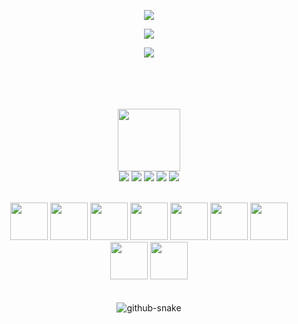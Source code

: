 <p align="center">
<img src="https://komarev.com/ghpvc/?username=ilviborici&color=6e57d2&style=for-the-badge"> 
<p align="center">
<img align="center" src="https://github-readme-stats.vercel.app/api?username=ilviborici&show_icons=true&theme=dark"/>
</br>
<p align="center">
<img align="center" src="https://github-readme-stats.vercel.app/api/top-langs/?username=ilviborici&layout=compact&theme=dark"/>
</br>
</br>
</br>
</br>
</br>

<p align="center">
<img src="https://media.giphy.com/media/WUlplcMpOCEmTGBtBW/giphy.gif" width="100">
</br>

<img src="https://img.shields.io/badge/Code-Python-informational?style=flat&logo=Python&color=0b5987">
<img src="https://img.shields.io/badge/Code-Csharp-informational?style=flat&logo=Csharp&color=0c573f">
<img src="https://img.shields.io/badge/Code-Rust-informational?style=flat&logo=Rust&color=b30000">
<img src="https://img.shields.io/badge/Code-C++-informational?style=flat&logo=Cplusplus&color=2C5593">
<img src="https://img.shields.io/badge/Code-MySQL-informational?style=flat&logo=MySQL&color=003B57">

</br>
</br>
<p align="center">
<img src="https://www.vectorlogo.zone/logos/archlinux/archlinux-icon.svg" width="60">
<img src="https://www.vectorlogo.zone/logos/microsoft_azure/microsoft_azure-icon.svg" width="60">
<img src="https://www.vectorlogo.zone/logos/debian/debian-icon.svg" width="60">
<img src="https://www.vectorlogo.zone/logos/docker/docker-icon.svg" width="60">
<img src="https://www.vectorlogo.zone/logos/git-scm/git-scm-icon.svg" width="60">
<img src="https://www.vectorlogo.zone/logos/github/github-icon.svg" width="60">
<img src="https://www.vectorlogo.zone/logos/linux/linux-icon.svg" width="60">
<img src="https://www.vectorlogo.zone/logos/microsoft/microsoft-icon.svg" width="60">
<img src="https://www.vectorlogo.zone/logos/visualstudio_code/visualstudio_code-icon.svg" width="60">
</br>
</br>
</br>
<picture>
  <source media="(prefers-color-scheme: dark)" srcset="https://svgshare.com/i/yrC.svg" />
  <source media="(prefers-color-scheme: light)" srcset="https://svgshare.com/i/yqf.svg" />
    <img alt="github-snake" src="https://svgshare.com/i/yqr.svg" />

</picture>

